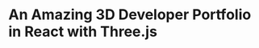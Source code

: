 # An Amazing 3D Developer Portfolio in React with Three.js

<!-- ![3D Website](https://i.ibb.co/ryytGVx/Screenshot-2023-11-25-at-11-28-11-AM.png) -->

### 
###
### 
### 

